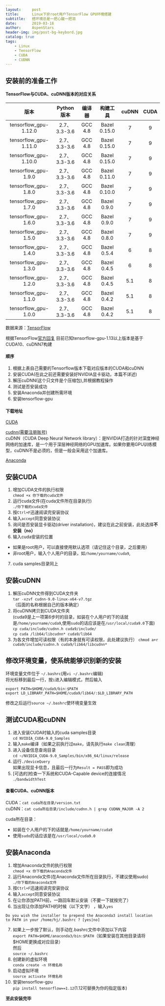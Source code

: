 ```yaml
---
layout:     post
title:      Linux下非root用户TensorFlow GPU环境搭建
subtitle:   搭环境总是一把心酸一把泪
date:       2019-03-18
author:     AspenStars
header-img: img/post-bg-keybord.jpg
catalog: true
tags:
    - Linux
    - TensorFlow
    - CUDA
    - CUDNN
---
```


## 安装前的准备工作

#### TensorFlow与CUDA、cuDNN版本的对应关系

| 版本| Python 版本| 编译器| 构建工具| cuDNN| CUDA| 
| :---:| :---:| :---:| :---:| :---:| :---:| 
tensorflow_gpu-1.12.0| 2.7、3.3-3.6| GCC 4.8| Bazel 0.15.0| 7| 9
tensorflow_gpu-1.11.0| 2.7、3.3-3.6| GCC 4.8| Bazel 0.15.0| 7| 9
tensorflow_gpu-1.10.0| 2.7、3.3-3.6| GCC 4.8| Bazel 0.15.0| 7| 9
tensorflow_gpu-1.9.0| 2.7、3.3-3.6| GCC 4.8| Bazel 0.11.0| 7| 9
tensorflow_gpu-1.8.0| 2.7、3.3-3.6| GCC 4.8| Bazel 0.10.0| 7| 9
tensorflow_gpu-1.7.0| 2.7、3.3-3.6| GCC 4.8| Bazel 0.9.0| 7| 9
tensorflow_gpu-1.6.0| 2.7、3.3-3.6| GCC 4.8| Bazel 0.9.0| 7| 9
tensorflow_gpu-1.5.0| 2.7、3.3-3.6| GCC 4.8| Bazel 0.8.0| 7| 9
tensorflow_gpu-1.4.0| 2.7、3.3-3.6| GCC 4.8| Bazel 0.5.4| 6| 8
tensorflow_gpu-1.3.0| 2.7、3.3-3.6| GCC 4.8| Bazel 0.4.5| 6| 8
tensorflow_gpu-1.2.0| 2.7、3.3-3.6| GCC 4.8| Bazel 0.4.5| 5.1| 8
tensorflow_gpu-1.1.0| 2.7、3.3-3.6| GCC 4.8| Bazel 0.4.2| 5.1| 8
tensorflow_gpu-1.0.0| 2.7、3.3-3.6| GCC 4.8| Bazel 0.4.2| 5.1| 8
数据来源：[TensorFlow](https://www.tensorflow.org/install/source#linux)

根据TensorFlow[官方回复](https://github.com/tensorflow/tensorflow/issues/26182#issuecomment-467986463) 目前已知tensorflow-gpu-1.13以上版本是基于CUDA10、cuDNN7构建

#### 顺序

1. 根据上表自己需要的Tensorflow版本下载对应版本的CUDA和cuDNN
2. 安装CUDA(在此之前还需要安装好NVIDIA显卡驱动，本篇不详述)
3. 解压cuDNN(这个只文件是个压缩包),并根据教程操作
4. 测试是否安装成功
5. 安装Anaconda并创建所需环境
6. 安装tensorflow-gpu

#### 下载地址

[CUDA](https://developer.nvidia.com/cuda-toolkit-archive)

[cudnn(需要注册账号)](https://developer.nvidia.com/cudnn)  
cuDNN（CUDA Deep Neural Network library）：是NVIDIA打造的针对深度神经网络的加速库，是一个用于深层神经网络的GPU加速库。如果你要用GPU训练模型，cuDNN不是必须的，但是一般会采用这个加速库。

[Anaconda](https://repo.anaconda.com/archive/)

## 安装CUDA

1. 增加CUDA文件的执行权限  
`chmod +x 你下载的cuda文件`
2. 运行cuda文件(在cuda文件所在目录执行)  
`./你下载的cuda文件`
3. 按`Ctrl+F`迅速阅读完安装协议
4. 输入`accept`同意安装协议
5. 询问是否安装显卡驱动(driver installation)，建议在此之前安装，此处选择**不安装（no）** 
6. 输入cuda安装的位置
  - 如果是root用户，可以直接使用默认选项（请记住这个目录，之后要用）
  - 非root用户，输入个人用户的目录，如`/home/yourname/cuda9`,
7. cuda samples目录同上

## 安装cuDNN

1. 解压cuDNN文件得到CUDA文件夹  
`tar -xzvf cudnn-9.0-linux-x64-v7.tgz`（后面的名称根据自己的版本确定）
2. 将cuDNN拷贝到CUDA文件夹  
(cuda9是上一项第6步时的目录，如装在个人用户的下的话就是`/home/yourname/cuda9`,使用`sudo`的话应该是在`/usr/local/cuda9.0`下面)  
`cp cuda/include/cudnn.h cuda9/include/`  
`cp cuda /lib64/libcudnn* cuda9/lib64 `
3. 为各文件增加可读权限（有的本身就有可读权限，此处建议执行）
`chmod a+r cuda9/include/cudnn.h cuda9/lib64/libcudnn* `

## 修改环境变量，使系统能够识别新的安装

环境变量文件位于 `~/.bashrc`(用`vi ~/.bashrc`编辑)   
将光标移到最后一行，按`i`进入编辑模式，然后输入  
```
export PATH=$HOME/cuda9/bin:$PATH
export LD_LIBRARY_PATH=$HOME/cuda9/lib64/:$LD_LIBRARY_PATH
```

修改之后运行`source ~/.bashrc`使环境变量生效

## 测试CUDA和cuDNN

1. 进入安装CUDA时输入的cuda samples目录  
`cd NVIDIA_CUDA-9.0_Samples`
2. 输入`make`编译（如果之前执行过`make`，请先执行`make clean`清理）
3. 进入设备信息查询目录  
`cd ~/NVIDIA_CUDA-9.0_Samples/bin/x86_64/linux/release`
4. 运行` ./deviceQuery `  
如果出现显卡信息，且最后一行为`Result = PASS`即为成功
5. [可选的]检查一下系统和CUDA-Capable device的连接情况  
`./bandwidthTest`

#### 查看CUDA、cuDNN版本

CUDA：`cat cuda所在目录/version.txt`  
cuDNN：`cat cuda所在目录/include/cudnn.h | grep CUDNN_MAJOR -A 2`

cuda所在目录：
- 如装在个人用户的下的话就是`/home/yourname/cuda9`
- 使用`sudo`的话应该是在`/usr/local/cuda9.0`

## 安装Anaconda

1. 增加Anaconda文件的执行权限  
`chmod +x 你下载的Anaconda文件`
2. 运行Anaconda文件(在Anaconda文件所在目录执行，不建议使用sudo)  
`./你下载的Anaconda文件`
3. 按`Ctrl+F`迅速阅读完安装协议
4. 输入`accept`同意安装协议
5. 在让你添加PATH前，一路回车默认安装（不要一下就按完了）
6. 当出现让你添加PATH的时候（以下文字） ，输入`yes` 
```
Do you wish the installer to prepend the Anaconda3 install location
to PATH in your /home/hj/.bashrc ? [yes|no]
```
7. 如果上一步按了默认，则手动在.bashrc文件中添加以下内容  
`export PATH=$HOME/anaconda3/bin:$PATH`（如果安装在其他目录请将$HOME更换成对应目录）  
然后  
`source ~/.bashrc`
8. 创建新的虚拟环境  
`conda create -n 环境名称`
9. 启动虚拟环境  
`source activate 环境名称`
10. 安装tensorflow-gpu  
`pip install tensorflow==1.12`(1.12可替换为你的指定版本)

**至此安装完毕**